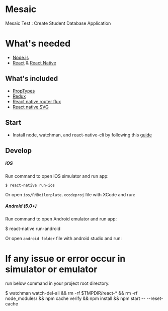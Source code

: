 # Mesaic
Mesaic Test : Create Student Database Application

# What's needed

* [Node.js](http://nodejs.org)
* [React](https://github.com/facebook/react) & [React Native](https://github.com/facebook/react-native)

## What's included

* [PropTypes](https://facebook.github.io/react/docs/typechecking-with-proptypes.html)
* [Redux](https://github.com/reactjs/redux)
* [React native router flux](https://github.com/aksonov/react-native-router-flux)
* [React native SVG](https://github.com/react-native-community/react-native-svg)


## Start

* Install node, watchman, and react-native-cli by following this [guide](https://facebook.github.io/react-native/docs/getting-started.html)

## Develop
##### iOS

Run command to open iOS simulator and run app:
```
$ react-native run-ios
```
Or open `ios/RNBoilerplate.xcodeproj` file with XCode and run:


##### Android (5.0+)
Run command to open Android emulator and run app:

$ react-native run-android

Or open `android folder` file with android studio and run:

# If any issue or error occur in simulator or emulator 

run below command in your project root directory.

$ watchman watch-del-all && rm -rf $TMPDIR/react-* && rm -rf node_modules/ && npm cache verify && npm install && npm start -- --reset-cache




